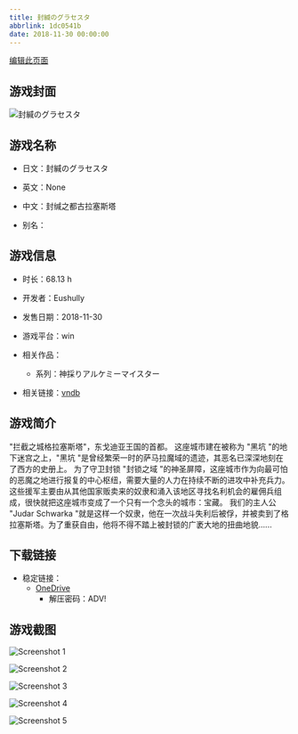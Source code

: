 ```yaml
---
title: 封緘のグラセスタ
abbrlink: 1dc0541b
date: 2018-11-30 00:00:00
---
```

[编辑此页面](https://github.com/ACG-3/ADV3-source/blob/main/source/_posts/games/%E5%B0%81%E7%B7%98%E3%81%AE%E3%82%B0%E3%83%A9%E3%82%BB%E3%82%B9%E3%82%BF.md)

## 游戏封面

![封緘のグラセスタ](https://pan.timero.xyz/d/onedrive/img_lib_001/%E5%B0%81%E7%B7%98%E3%81%AE%E3%82%B0%E3%83%A9%E3%82%BB%E3%82%B9%E3%82%BF_cover.avif)


## 游戏名称

- 日文：封緘のグラセスタ
- 英文：None
- 中文：封缄之都古拉塞斯塔

- 别名：


## 游戏信息

- 时长：68.13 h
- 开发者：Eushully
- 发售日期：2018-11-30
- 游戏平台：win
- 相关作品：
   - 系列：神採りアルケミーマイスター

- 相关链接：[vndb](https://vndb.org/v23199)


## 游戏简介

"拦截之城格拉塞斯塔"，东戈迪亚王国的首都。
这座城市建在被称为 "黑坑 "的地下迷宫之上，"黑坑 "是曾经繁荣一时的萨马拉魔域的遗迹，其恶名已深深地刻在了西方的史册上。
为了守卫封锁 "封锁之域 "的神圣屏障，这座城市作为向最可怕的恶魔之地进行报复的中心枢纽，需要大量的人力在持续不断的进攻中补充兵力。
这些援军主要由从其他国家贩卖来的奴隶和涌入该地区寻找名利机会的雇佣兵组成，很快就把这座城市变成了一个只有一个念头的城市：宝藏。
我们的主人公 "Judar Schwarka "就是这样一个奴隶，他在一次战斗失利后被俘，并被卖到了格拉塞斯塔。为了重获自由，他将不得不踏上被封锁的广袤大地的扭曲地貌......




## 下载链接

- 稳定链接：
    - [OneDrive](https://pan.timero.xyz/onedrive/adv_lib_001/%E5%B0%81%E7%B7%98%E3%81%AE%E3%82%B0%E3%83%A9%E3%82%BB%E3%82%B9%E3%82%BF)
        - 解压密码：ADV!



## 游戏截图


![Screenshot 1](https://pan.timero.xyz/d/onedrive/img_lib_001/%E5%B0%81%E7%B7%98%E3%81%AE%E3%82%B0%E3%83%A9%E3%82%BB%E3%82%B9%E3%82%BF_Screenshot_1.avif)

![Screenshot 2](https://pan.timero.xyz/d/onedrive/img_lib_001/%E5%B0%81%E7%B7%98%E3%81%AE%E3%82%B0%E3%83%A9%E3%82%BB%E3%82%B9%E3%82%BF_Screenshot_2.avif)

![Screenshot 3](https://pan.timero.xyz/d/onedrive/img_lib_001/%E5%B0%81%E7%B7%98%E3%81%AE%E3%82%B0%E3%83%A9%E3%82%BB%E3%82%B9%E3%82%BF_Screenshot_3.avif)

![Screenshot 4](https://pan.timero.xyz/d/onedrive/img_lib_001/%E5%B0%81%E7%B7%98%E3%81%AE%E3%82%B0%E3%83%A9%E3%82%BB%E3%82%B9%E3%82%BF_Screenshot_4.avif)

![Screenshot 5](https://pan.timero.xyz/d/onedrive/img_lib_001/%E5%B0%81%E7%B7%98%E3%81%AE%E3%82%B0%E3%83%A9%E3%82%BB%E3%82%B9%E3%82%BF_Screenshot_5.avif)

